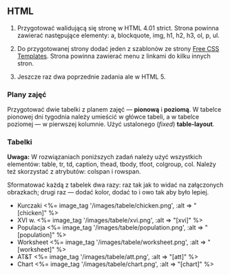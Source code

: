 ## HTML

1. Przygotować walidującą się stronę w HTML 4.01 strict.
   Strona powinna zawierać następujące elementy:
   a, blockquote, img, h1, h2, h3, ol, p, ul.

1. Do przygotowanej strony dodać jeden z szablonów
   ze strony 
   [Free CSS Templates](http://www.freecsstemplates.org). 
   Strona powinna zawierać menu z linkami do kilku innych stron.

1. Jeszcze raz dwa poprzednie zadania ale w HTML 5.


### Plany zajęć

Przygotować dwie tabelki z planem zajęć — **pionową** i **poziomą**.
W tabelce pionowej dni tygodnia należy umieścić w główce tabeli,
a w tabelce poziomej — w pierwszej kolumnie.
Użyć ustalonego (*fixed*) **table-layout**.


### Tabelki

**Uwaga:** W rozwiązaniach poniższych zadań należy użyć
wszystkich elementów:
table, tr, td, caption, thead, tbody, tfoot, colgroup, col.
Należy też skorzystać z atrybutów: colspan i rowspan.

Sformatować każdą z tabelek dwa razy: raz tak jak to
widać na załączonych obrazkach; drugi raz — dodać
kolor, dodać to i owo tak aby było lepiej.

* Kurczaki <%= image_tag '/images/tabele/chicken.png', :alt => "[chicken]" %>
* XVI w. <%= image_tag '/images/tabele/xvi.png', :alt => "[xvi]" %>
* Populacja <%= image_tag '/images/tabele/population.png', :alt => "[population]" %>
* Worksheet <%= image_tag '/images/tabele/worksheet.png', :alt => "[worksheet]" %>
* AT&T <%= image_tag '/images/tabele/att.png', :alt => "[att]" %>
* Chart <%= image_tag '/images/tabele/chart.png', :alt => "[chart]" %>


<!--

## Haml

1. Przepisać plan zajęć w Haml.

1. Przepisać jeden z szablonów
   [freeCSStemplates](http://www.freecsstemplates.org).

1. Przygotować w HAML szablon do dokumentów
   w formacie Atom 1.0 oraz RSS 2.0.
   Definicje znajdziesz w [Wikipedii](http://pl.wikipedia.org)

### Slajdy: FullerScreen, S4, S5 i S6

Zainstalować dodatek
[FullerScreen](https://addons.mozilla.org/en-US/firefox/addon/4650")
— really full screen with slideshow support.
Przygotować slideshow korzystający z możliwości oferowanych
przez to rozszerzenie.
[Tutaj jest przykład takiego pokazu
slajdów](http://disruptive-innovations.com/zoo/fullerscreen/samples/projection-test.html)

Klawiszologia: f11 — toggle slideshow, shift+f11 — toggle slide manager.

Uwaga: Na razie jest tylko „Unofficial version for Firefox 3.5.”

-->

